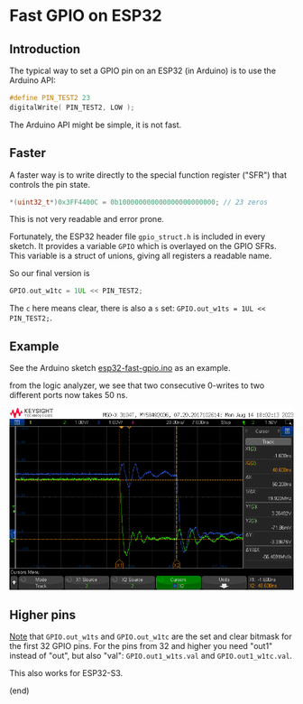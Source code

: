 # Fast GPIO on ESP32


## Introduction

The typical way to set a GPIO pin on an ESP32 (in Arduino)
is to use the Arduino API:

```C
#define PIN_TEST2 23
digitalWrite( PIN_TEST2, LOW );
```

The Arduino API might be simple, it is not fast.


## Faster

A faster way is to write directly to the special function register ("SFR")
that controls the pin state.

```C
*(uint32_t*)0x3FF4400C = 0b100000000000000000000000; // 23 zeros
```

This is not very readable and error prone.

Fortunately, the ESP32 header file `gpio_struct.h` is included in every sketch.
It provides a variable `GPIO` which is overlayed on the GPIO SFRs.
This variable is a struct of unions, giving all registers a readable name.

So our final version is

```C
GPIO.out_w1tc = 1UL << PIN_TEST2;
```

The `c` here means clear, there is also a `s` set: `GPIO.out_w1ts = 1UL << PIN_TEST2;`.


## Example

See the Arduino sketch [esp32-fast-gpio.ino](esp32-fast-gpio.ino) as an example.

from the logic analyzer, we see that two consecutive 0-writes to two different ports
now takes 50 ns.

![scope](scope_capture.png)


## Higher pins

[Note](https://esp32.com/viewtopic.php?t=27963) that `GPIO.out_w1ts` and `GPIO.out_w1tc` 
are the set and clear bitmask for the first 32 GPIO pins.
For the pins from 32 and higher you need "out1" instead of "out", but also "val":
`GPIO.out1_w1ts.val` and `GPIO.out1_w1tc.val`.

This also works for ESP32-S3.

(end)

